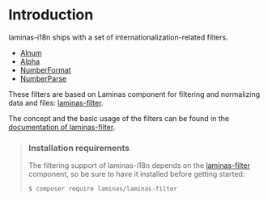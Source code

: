 # Introduction

laminas-i18n ships with a set of internationalization-related filters.

- [Alnum](alnum.md)
- [Alpha](alpha.md)
- [NumberFormat](number-format.md)
- [NumberParse](number-parse.md)

These filters are based on Laminas component for filtering and
normalizing data and files:
[laminas-filter](https://docs.laminas.dev/laminas-filter/).

The concept and the basic usage of the filters can be found in the
[documentation of laminas-filter](https://docs.laminas.dev/laminas-filter/).

<!-- markdownlint-disable-next-line MD001 -->
> ### Installation requirements
>
> The filtering support of laminas-i18n depends on the
> [laminas-filter](https://docs.laminas.dev/laminas-filter/) component, so be
> sure to have it installed before getting started:
>
> ```bash
> $ composer require laminas/laminas-filter
> ```
